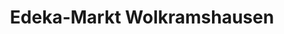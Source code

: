 ---
title: "Edeka-Markt Wolkramshausen"
url: /bleicherode/edeka-markt-wolkramshausen/
shop: Supermarkt
---